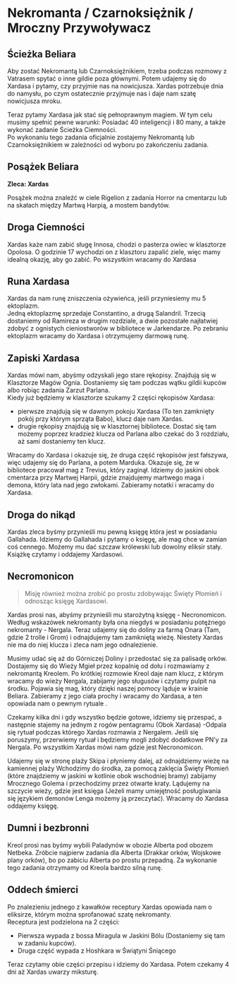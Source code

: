 # Nekromanta / Czarnoksiężnik / Mroczny Przywoływacz



## Ścieżka Beliara

Aby zostać Nekromantą lub Czarnoksiężnikiem, trzeba podczas rozmowy z Vatrasem spytać o inne gildie poza głównymi. Potem udajemy się do Xardasa i pytamy, czy przyjmie nas na nowicjusza. Xardas potrzebuje dnia do namysłu, po czym ostatecznie przyjmuje nas i daje nam szatę nowicjusza mroku.

Teraz pytamy Xardasa jak stać się pełnoprawnym magiem. W tym celu musimy spełnić pewne warunki: Posiadać 40 inteligencji i 80 many, a także wykonać zadanie Ścieżka Ciemności.  
Po wykonaniu tego zadania oficjalnie zostajemy Nekromantą lub Czarnoksiężnikiem w zależności od wyboru po zakończeniu zadania.

## Posążek Beliara
__Zleca: Xardas__

Posążek można znaleźć w ciele Rigelion z zadania Horror na cmentarzu lub na skałach między Martwą Harpią, a mostem bandytów.

## Droga Ciemności

Xardas każe nam zabić sługę Innosa, chodzi o pasterza owiec w klasztorze Opolosa. O godzinie 17 wychodzi on z klasztoru zapalić ziele, więc mamy idealną okazję, aby go zabić. Po wszystkim wracamy do Xardasa

## Runa Xardasa

Xardas da nam runę zniszczenia ożywieńca, jeśli przyniesiemy mu 5 ektoplazm.  
Jedną ektoplazmę sprzedaje Constantino, a drugą Salandril. Trzecią dostaniemy od Ramireza w drugim rozdziale, a dwie pozostałe najłatwiej zdobyć z ognistych cieniostworów w bibliotece w Jarkendarze. Po zebraniu ektoplazm wracamy do Xardasa i otrzymujemy darmową runę.

## Zapiski Xardasa

Xardas mówi nam, abyśmy odzyskali jego stare rękopisy. Znajdują się w Klasztorze Magów Ognia. Dostaniemy się tam podczas wątku gildii kupców albo robiąc zadania Zarzut Parlana.  
Kiedy już będziemy w klasztorze szukamy 2 części rękopisów Xardasa:
- pierwsze znajdują się w dawnym pokoju Xardasa (To ten zamknięty pokój przy którym sprząta Babo), klucz daje nam Xardas.
- drugie rękopisy znajdują się w klasztornej bibliotece. Dostać się tam możemy poprzez kradzież klucza od Parlana albo czekać do 3 rozdziału, aż sami dostaniemy ten klucz.

Wracamy do Xardasa i okazuje się, że druga część rękopisów jest fałszywa, więc udajemy się do Parlana, a potem Marduka. Okazuje się, że w bibliotece pracował mag z Trevius, który zaginął. Idziemy do jaskini obok cmentarza przy Martwej Harpii, gdzie znajdujemy martwego maga i demona, który lata nad jego zwłokami. Zabieramy notatki i wracamy do Xardasa.

## Droga do nikąd

Xardas zleca byśmy przynieśli mu pewną księgę która jest w posiadaniu Gallahada. Idziemy do Gallahada i pytamy o księgę, ale mag chce w zamian coś cennego. Możemy mu dać szczaw królewski lub dowolny eliksir stały. Książkę czytamy i oddajemy Xardasowi.

## Necromonicon

> Misję również można zrobić po prostu zdobywając Święty Płomień i odnosząc księgę Xardasowi.

Xardas prosi nas, abyśmy przynieśli mu starożytną księgę - Necronomicon. Według wskazówek nekromanty była ona niegdyś w posiadaniu potężnego nekromanty - Nergala. Teraz udajemy się do doliny za farmą Onara (Tam, gdzie 2 trolle i Grom) i odnajdujemy tam zamkniętą wieżę. Niestety Xardas nie ma do niej klucza i zleca nam jego odnalezienie.

Musimy udać się aż do Górniczej Doliny i przedostać się za palisadę orków. Dostajemy się do Wieży Mgieł przez kopalnię od dołu i rozmawiamy z nekromantą Kreolem. Po krótkiej rozmowie Kreol daje nam klucz, z którym wracamy do wieży Nergala, zabijamy jego sługusów i czytamy pulpit na środku. Pojawia się mag, który dzięki naszej pomocy ląduje w krainie Beliara. Zabieramy z jego ciała prochy i wracamy do Xardasa, a ten opowiada nam o pewnym rytuale .

Czekamy kilka dni i gdy wszystko będzie gotowe, idziemy się przespać, a następnie stajemy na jednym z rogów pentagramu (Obok Xardasa) -Odpala się rytuał podczas którego Xardas rozmawia z Nergalem. Jeśli się poruszymy, przerwiemy rytuał i będziemy mogli zdobyć dodatkowe PN’y za Nergala. Po wszystkim Xardas mówi nam gdzie jest Necronomicon.

Udajemy się w stronę plaży Skipa i płyniemy dalej, aż odnajdziemy wieżę na kamiennej plaży Wchodzimy do środka, za pomocą zaklęcia Święty Płomień (które znajdziemy w jaskini w kotlinie obok wschodniej bramy) zabijamy Mrocznego Golema i przechodzimy przez otwarte kraty. Lądujemy na szczycie wieży, gdzie jest księga (Jeżeli mamy umiejętność posługiwania się językiem demonów Lenga możemy ją przeczytać). Wracamy do Xardasa oddajemy księgę.

## Dumni i bezbronni

Kreol prosi nas byśmy wybili Paladynów w obozie Alberta pod obozem Netbeka. Zróbcie najpierw zadania dla Alberta (Drakkar orków, Wojskowe plany orków), bo po zabiciu Alberta po prostu przepadną. Za wykonanie tego zadania otrzymamy od Kreola bardzo silną runę.

## Oddech śmierci

Po znalezieniu jednego z kawałków receptury Xardas opowiada nam o eliksirze, którym można sprofanować szatę nekromanty.  
Receptura jest podzielona na 2 części:
- Pierwsza wypada z bossa Miragula w Jaskini Bólu (Dostaniemy się tam w zadaniu kupców).
- Druga część wypada z Hoshkara w Świątyni Śniącego

Teraz czytamy obie części przepisu i idziemy do Xardasa. Potem czekamy 4 dni aż Xardas uwarzy miksturę.
